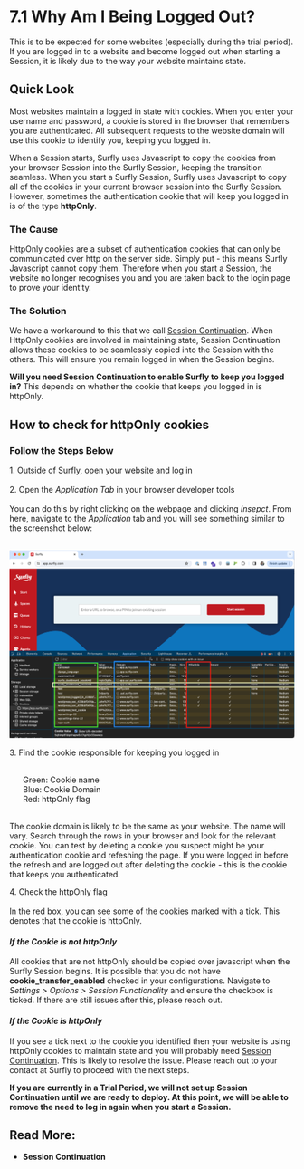 # <span class="header-numbers">7.1</span> Why Am I Being Logged Out?

This is to be expected for some websites (especially during the trial period). If you are logged in to a website and become logged out when starting a Session, it is likely due to the way your website maintains state.

## Quick Look

Most websites maintain a logged in state with cookies. When you enter your username and password, a cookie is stored in the browser that remembers you are authenticated. All subsequent requests to the website domain will use this cookie to identify you, keeping you logged in. 

When a Session starts, Surfly uses Javascript to copy the cookies from your browser Session into the Surfly Session, keeping the transition seamless. When you start a Surfly Session, Surfly uses Javascript to copy all of the cookies in your current browser session into the Surfly Session. However, sometimes the authentication cookie that will keep you logged in is of the type <b>httpOnly</b>.

### The Cause

HttpOnly cookies are a subset of authentication cookies that can only be communicated over http on the server side. Simply put - this means Surfly Javascript cannot copy them. Therefore when you start a Session, the website no longer recognises you and you are taken back to the login page to prove your identity.

### The Solution

We have a workaround to this that we call [Session Continuation](https://docs.surfly.com/tutorials/session-continuation/). When HttpOnly cookies are involved in maintaining state, Session Continuation allows these cookies to be seamlessly copied into the Session with the others. This will ensure you remain logged in when the Session begins.

<b>Will you need Session Continuation to enable Surfly to keep you logged in?</b>
This depends on whether the cookie that keeps you logged in is httpOnly. 

## How to check for <span class="red bold">httpOnly cookies</span>

### Follow the Steps Below

<span class="red bold">1.</span> Outside of Surfly, open your website and log in<br><br>
<span class="red bold">2.</span> Open the <i>Application Tab</i> in your browser developer tools<br> 
<br>
You can do this by right clicking on the webpage and clicking <i>Insepct</i>. From here, navigate to the <i>Application</i> tab and you will see something similar to the screenshot below:
<br>
<br>

<div class=image-container>
<img class="large-image" src="https://raw.githubusercontent.com/JSPOON3R/JSPOON3R.github.io/main/guide/images/httpOnly-check.png" alt="Large Image">
</div>

<span class="red bold">3.</span> Find the cookie responsible for keeping you logged in<br>
<br>
<ul class="dark-gray">
<span class="green bold">Green: </span> Cookie name <br>
<span class="blue bold">Blue: </span> Cookie Domain <br>
<span class="red bold">Red: </span> httpOnly flag <br>
</ul>
<br>
The cookie domain is likely to be the same as your website. The name will vary. Search through the rows in your browser and look for the relevant cookie. You can test by deleting a cookie you suspect might be your authentication cookie and refeshing the page. If you were logged in before the refresh and are logged out after deleting the cookie - this is the cookie that keeps you authenticated.
<br>

<span class="red bold">4.</span> Check the httpOnly flag<br>
<br>
In the red box, you can see some of the cookies marked with a tick. This denotes that the cookie is httpOnly.

#### <i>If the Cookie is not httpOnly</i>

All cookies that are not httpOnly should be copied over javascript when the Surfly Session begins. It is possible that you do not have <b>cookie_transfer_enabled</b> checked in your configurations. Navigate to <i>Settings > Options > Session Functionality</i> and ensure the checkbox is ticked. If there are still issues after this, please reach out. 

#### <i>If the Cookie is httpOnly</i>

If you see a tick next to the cookie you identified then your website is using httpOnly cookies to maintain state and you will probably need [Session Continuation](https://docs.surfly.com/tutorials/session-continuation/). This is likely to resolve the issue. Please reach out to your contact at Surfly to proceed with the next steps.

<b>If you are currently in a Trial Period, we will not set up Session Continuation until we are ready to deploy. At this point, we will be able to remove the need to log in again when you start a Session. 

## Read More:<br>
<ul>
<li class="red bold" href="https://docs.surfly.com/tutorials/session-continuation/"><a class="dark-gray normal-font">Session Continuation<br></a></li><br>
</ul>


 

